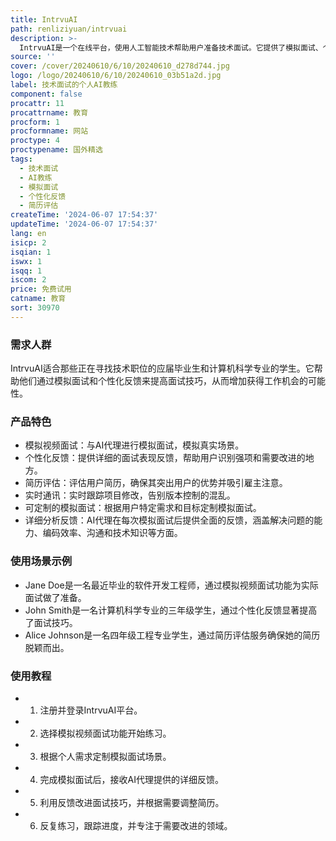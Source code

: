 ```yaml
---
title: IntrvuAI
path: renliziyuan/intrvuai
description: >-
  IntrvuAI是一个在线平台，使用人工智能技术帮助用户准备技术面试。它提供了模拟面试、个性化反馈和简历评估服务，帮助用户提高面试技巧，增强自信心，并确保他们的简历能够吸引潜在雇主的注意。
source: ''
cover: /cover/20240610/6/10/20240610_d278d744.jpg
logo: /logo/20240610/6/10/20240610_03b51a2d.jpg
label: 技术面试的个人AI教练
component: false
procattr: 11
procattrname: 教育
procform: 1
procformname: 网站
proctype: 4
proctypename: 国外精选
tags:
  - 技术面试
  - AI教练
  - 模拟面试
  - 个性化反馈
  - 简历评估
createTime: '2024-06-07 17:54:37'
updateTime: '2024-06-07 17:54:37'
lang: en
isicp: 2
isqian: 1
iswx: 1
isqq: 1
iscom: 2
price: 免费试用
catname: 教育
sort: 30970
---
```




### 需求人群
IntrvuAI适合那些正在寻找技术职位的应届毕业生和计算机科学专业的学生。它帮助他们通过模拟面试和个性化反馈来提高面试技巧，从而增加获得工作机会的可能性。

### 产品特色
* 模拟视频面试：与AI代理进行模拟面试，模拟真实场景。
* 个性化反馈：提供详细的面试表现反馈，帮助用户识别强项和需要改进的地方。
* 简历评估：评估用户简历，确保其突出用户的优势并吸引雇主注意。
* 实时通讯：实时跟踪项目修改，告别版本控制的混乱。
* 可定制的模拟面试：根据用户特定需求和目标定制模拟面试。
* 详细分析反馈：AI代理在每次模拟面试后提供全面的反馈，涵盖解决问题的能力、编码效率、沟通和技术知识等方面。

### 使用场景示例
* Jane Doe是一名最近毕业的软件开发工程师，通过模拟视频面试功能为实际面试做了准备。
* John Smith是一名计算机科学专业的三年级学生，通过个性化反馈显著提高了面试技巧。
* Alice Johnson是一名四年级工程专业学生，通过简历评估服务确保她的简历脱颖而出。

### 使用教程
* 1. 注册并登录IntrvuAI平台。
* 2. 选择模拟视频面试功能开始练习。
* 3. 根据个人需求定制模拟面试场景。
* 4. 完成模拟面试后，接收AI代理提供的详细反馈。
* 5. 利用反馈改进面试技巧，并根据需要调整简历。
* 6. 反复练习，跟踪进度，并专注于需要改进的领域。

  
